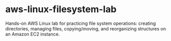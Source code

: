 # aws-linux-filesystem-lab
Hands-on AWS Linux lab for practicing file system operations: creating directories, managing files, copying/moving, and reorganizing structures on an Amazon EC2 instance.
